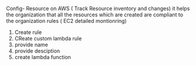 Config- Resource on AWS ( Track Resource inventory and changes)
it helps the organization that all the resources which are created are compliant to the organization rules
( EC2 detailed montionring)
1. Create rule
2. CReate custom lambda rule
3. provide name
4. provide desciption
5. create lambda function
